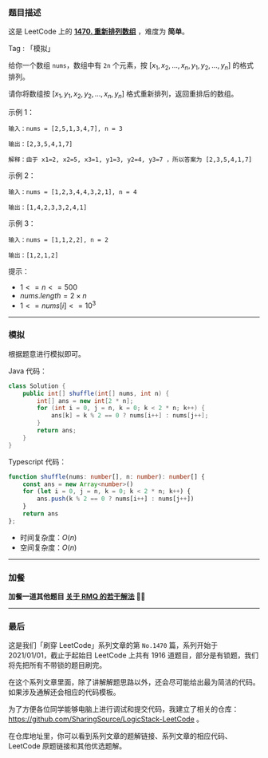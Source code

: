 ### 题目描述

这是 LeetCode 上的 **[1470. 重新排列数组](https://leetcode.cn/problems/shuffle-the-array/solution/by-ac_oier-3lck/)** ，难度为 **简单**。

Tag : 「模拟」



给你一个数组 `nums`，数组中有 `2n` 个元素，按 $[x_1,x_2,...,x_n,y_1,y_2,...,y_n]$ 的格式排列。

请你将数组按 $[x_1,y_1,x_2,y_2,...,x_n,y_n]$ 格式重新排列，返回重排后的数组。

示例 1：
```
输入：nums = [2,5,1,3,4,7], n = 3

输出：[2,3,5,4,1,7] 

解释：由于 x1=2, x2=5, x3=1, y1=3, y2=4, y3=7 ，所以答案为 [2,3,5,4,1,7]
```
示例 2：
```
输入：nums = [1,2,3,4,4,3,2,1], n = 4

输出：[1,4,2,3,3,2,4,1]
```
示例 3：
```
输入：nums = [1,1,2,2], n = 2

输出：[1,2,1,2]
```

提示：
* $1 <= n <= 500$
* $nums.length = 2 \times n$
* $1 <= nums[i] <= 10^3$

---

### 模拟

根据题意进行模拟即可。

Java 代码：
```Java
class Solution {
    public int[] shuffle(int[] nums, int n) {
        int[] ans = new int[2 * n];
        for (int i = 0, j = n, k = 0; k < 2 * n; k++) {
            ans[k] = k % 2 == 0 ? nums[i++] : nums[j++];
        }
        return ans;
    }
}
```
Typescript 代码：
```Typescript
function shuffle(nums: number[], n: number): number[] {
    const ans = new Array<number>()
    for (let i = 0, j = n, k = 0; k < 2 * n; k++) {
        ans.push(k % 2 == 0 ? nums[i++] : nums[j++])
    }
    return ans
};
```
* 时间复杂度：$O(n)$
* 空间复杂度：$O(n)$

---

### 加餐

**加餐一道其他题目 [关于 RMQ 的若干解法](https://mp.weixin.qq.com/s?__biz=MzU4NDE3MTEyMA==&mid=2247493262&idx=1&sn=2d8e192a5767b49b9a13a6192ab3b833) 🎉🎉**

---

### 最后

这是我们「刷穿 LeetCode」系列文章的第 `No.1470` 篇，系列开始于 2021/01/01，截止于起始日 LeetCode 上共有 1916 道题目，部分是有锁题，我们将先把所有不带锁的题目刷完。

在这个系列文章里面，除了讲解解题思路以外，还会尽可能给出最为简洁的代码。如果涉及通解还会相应的代码模板。

为了方便各位同学能够电脑上进行调试和提交代码，我建立了相关的仓库：https://github.com/SharingSource/LogicStack-LeetCode 。

在仓库地址里，你可以看到系列文章的题解链接、系列文章的相应代码、LeetCode 原题链接和其他优选题解。

